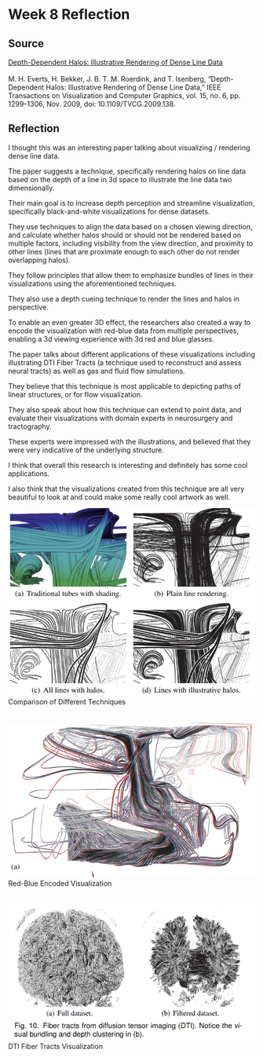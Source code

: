 # Week 8 Reflection

## Source

[Depth-Dependent Halos: Illustrative Rendering of Dense Line Data](https://www.researchgate.net/publication/38015460_Depth-Dependent_Halos_Illustrative_Rendering_of_Dense_Line_Data)
<br />
<br />
	M. H. Everts, H. Bekker, J. B. T. M. Roerdink, and T. Isenberg, “Depth-Dependent Halos: Illustrative Rendering of Dense Line Data,” IEEE Transactions on Visualization and Computer Graphics, vol. 15, no. 6, pp. 1299–1306, Nov. 2009, doi: 10.1109/TVCG.2009.138.

## Reflection

I thought this was an interesting paper talking about visualizing /
rendering dense line data.

The paper suggests a technique, specifically rendering halos on
line data based on the depth of a line in 3d space to illustrate
the line data two dimensionally.

Their main goal is to increase depth perception and streamline
visualization, specifically black-and-white visualizations for
dense datasets.

They use techniques to align the data based on a chosen 
viewing direction, and calculate whether halos should or should
not be rendered based on multiple factors, including visibility
from the view direction, and proximity to other lines (lines that
are proximate enough to each other do not render overlapping halos).

They follow principles that allow them to emphasize bundles of lines
in their visualizations using the aforementioned techniques.

They also use a depth cueing technique to render the lines and
halos in perspective.

To enable an even greater 3D effect, the researchers also created
a way to encode the visualization with red-blue data from multiple
perspectives, enabling a 3d viewing experience with 3d red and blue
glasses.

The paper talks about different applications of these visualizations
including illustrating DTI Fiber Tracts (a technique used to
reconstruct and assess neural tracts) as well as gas and fluid flow
simulations.

They believe that this technique is most applicable to depicting
paths of linear structures, or for flow visualization.

They also speak about how this technique can extend to point data,
and evaluate their visualizations with domain experts in
neurosurgery and tractography.

These experts were impressed with the illustrations, and believed
that they were very indicative of the underlying structure.

I think that overall this research is interesting and definitely has
some cool applications.

I also think that the visualizations created from this technique
are all very beautiful to look at and could make some really cool
artwork as well.

![comparison of different techniques](./img/w8-1.png)
<br />
Comparison of Different Techniques
<br />
<br />
<br />
![red-blue encoded visualization](./img/w8-2.png)
<br />
Red-Blue Encoded Visualization
<br />
<br />
<br />
![DTI Fiber Tracts](./img/w8-3.png)
<br />
DTI Fiber Tracts Visualization
